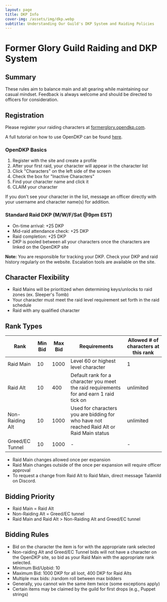 ```yaml
---
layout: page
title: DKP Info
cover-img: /assets/img/dkp.webp
subtitle: Understanding Our Guild's DKP System and Raiding Policies
---
```


# Former Glory Guild Raiding and DKP System

## Summary

These rules aim to balance main and alt gearing while maintaining our casual mindset. Feedback is always welcome and should be directed to officers for consideration.

## Registration

Please register your raiding characters at [formerglory.opendkp.com](https://formerglory.opendkp.com).

A full tutorial on how to use OpenDKP can be found [here](https://formerglory.lol/2024-11-10-opendkp-tutorial/).

### OpenDKP Basics

1. Register with the site and create a profile
2. After your first raid, your character will appear in the character list
3. Click "Characters" on the left side of the screen
4. Check the box for "Inactive Characters"
5. Find your character name and click it
6. CLAIM your character

If you don't see your character in the list, message an officer directly with your username and character name(s) for addition.

### Standard Raid DKP (M/W/F/Sat @9pm EST)
- On-time arrival: +25 DKP
- Mid-raid attendance check: +25 DKP
- Raid completion: +25 DKP
- DKP is pooled between all your characters once the characters are linked on the OpenDKP site

**Note:** You are responsible for tracking your DKP. Check your DKP and raid history regularly on the website. Escalation tools are available on the site.

## Character Flexibility
- Raid Mains will be prioritized when determining keys/unlocks to raid zones (ex. Sleeper's Tomb)
- Your character must meet the raid level requirement set forth in the raid schedule
- Raid with any qualified character

## Rank Types

|Rank|Min Bid|Max Bid|Requirements|Allowed # of characters at this rank|
|----------|----|----|----|----|
|Raid Main|10|1000|Level 60 or highest level character|1|
|Raid Alt|10|400|Default rank for a character you meet the raid requirements for and earn 1 raid tick on|unlimited|
|Non-Raiding Alt|10|1000|Used for characters you are bidding for who have not reached Raid Alt or Raid Main status|unlimited|
|Greed/EC Tunnel|10|1000|-|-|

- Raid Main changes allowed once per expansion
- Raid Main changes outside of the once per expansion will require officer approval
- To request a change from Raid Alt to Raid Main, direct message Talamild on Discord.

## Bidding Priority
- Raid Main = Raid Alt
- Non-Raiding Alt = Greed/EC tunnel
- Raid Main and Raid Alt > Non-Raiding Alt and Greed/EC tunnel

## Bidding Rules

- Bid on the character the item is for with the appropriate rank selected
- Non-raiding Alt and Greed/EC Tunnel bids will not have a character on the OpenDKP site, so bid as your Raid Main with the appropriate rank selected.
- Minimum Bid/Upbid: 10
- Maximum Bid: 1000 DKP for all loot, 400 DKP for Raid Alts
- Multiple max bids: /random roll between max bidders
- Generally, you cannot win the same item twice (some exceptions apply)
- Certain items may be claimed by the guild for first drops (e.g., Puppet strings)
